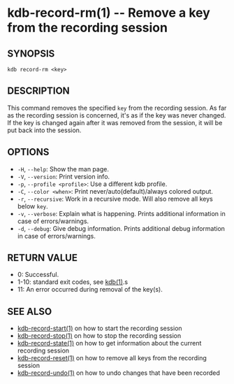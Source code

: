 # kdb-record-rm(1) -- Remove a key from the recording session

## SYNOPSIS

`kdb record-rm <key>`<br>

## DESCRIPTION

This command removes the specified `key` from the recording session.
As far as the recording session is concerned, it's as if the key was never changed.
If the key is changed again after it was removed from the session, it will be put back into the session.

## OPTIONS

- `-H`, `--help`:
  Show the man page.
- `-V`, `--version`:
  Print version info.
- `-p`, `--profile <profile>`:
  Use a different kdb profile.
- `-C`, `--color <when>`:
  Print never/auto(default)/always colored output.
- `-r`, `--recursive`:
  Work in a recursive mode. Will also remove all keys below `key`.
- `-v`, `--verbose`:
  Explain what is happening. Prints additional information in case of errors/warnings.
- `-d`, `--debug`:
  Give debug information. Prints additional debug information in case of errors/warnings.

## RETURN VALUE

- 0:
  Successful.
- 1-10:
  standard exit codes, see [kdb(1)](kdb.md).s
- 11:
  An error occurred during removal of the key(s).

## SEE ALSO

- [kdb-record-start(1)](kdb-record-start.md) on how to start the recording session
- [kdb-record-stop(1)](kdb-record-stop.md) on how to stop the recording session
- [kdb-record-state(1)](kdb-record-state.md) on how to get information about the current recording session
- [kdb-record-reset(1)](kdb-record-reset.md) on how to remove all keys from the recording session
- [kdb-record-undo(1)](kdb-record-undo.md) on how to undo changes that have been recorded
